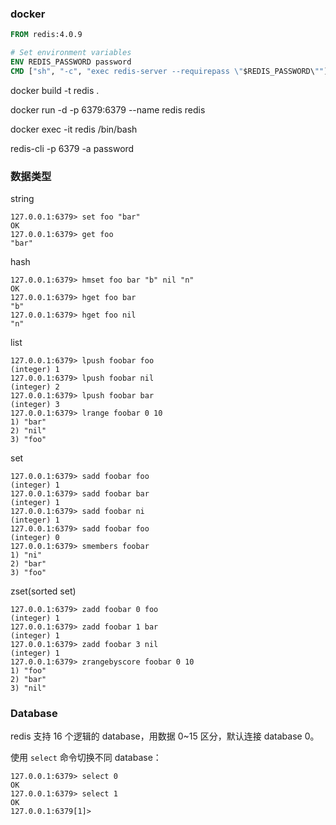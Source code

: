 ### docker

``` dockerfile
FROM redis:4.0.9

# Set environment variables
ENV REDIS_PASSWORD password
CMD ["sh", "-c", "exec redis-server --requirepass \"$REDIS_PASSWORD\""]
```


docker build -t redis .

docker run -d -p 6379:6379 --name redis redis

docker exec -it redis /bin/bash

redis-cli -p 6379 -a password

### 数据类型

string

    127.0.0.1:6379> set foo "bar"
    OK
    127.0.0.1:6379> get foo
    "bar"

hash

    127.0.0.1:6379> hmset foo bar "b" nil "n"
    OK
    127.0.0.1:6379> hget foo bar
    "b"
    127.0.0.1:6379> hget foo nil
    "n"

list

    127.0.0.1:6379> lpush foobar foo
    (integer) 1
    127.0.0.1:6379> lpush foobar nil
    (integer) 2
    127.0.0.1:6379> lpush foobar bar
    (integer) 3
    127.0.0.1:6379> lrange foobar 0 10
    1) "bar"
    2) "nil"
    3) "foo"

set

    127.0.0.1:6379> sadd foobar foo
    (integer) 1
    127.0.0.1:6379> sadd foobar bar
    (integer) 1
    127.0.0.1:6379> sadd foobar ni
    (integer) 1
    127.0.0.1:6379> sadd foobar foo
    (integer) 0
    127.0.0.1:6379> smembers foobar
    1) "ni"
    2) "bar"
    3) "foo"

zset(sorted set)

    127.0.0.1:6379> zadd foobar 0 foo
    (integer) 1
    127.0.0.1:6379> zadd foobar 1 bar
    (integer) 1
    127.0.0.1:6379> zadd foobar 3 nil
    (integer) 1
    127.0.0.1:6379> zrangebyscore foobar 0 10
    1) "foo"
    2) "bar"
    3) "nil"

### Database

redis 支持 16 个逻辑的 database，用数据 0~15 区分，默认连接 database 0。

使用 `select` 命令切换不同 database：

    127.0.0.1:6379> select 0
    OK
    127.0.0.1:6379> select 1
    OK
    127.0.0.1:6379[1]>

